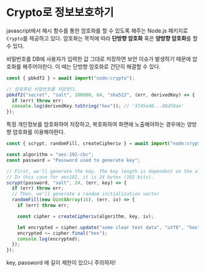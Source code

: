 # Crypto로 정보보호하기

javascript에서 해시 함수를 통한 암호화를 할 수 있도록 해주는 Node.js 패키지로 `Crypto`를 제공하고 있다.
암호화는 목적에 따라 **단방향 암호화** 혹은 **양방향 암호화**를 할 수 있다.

비밀번호를 DB에 사용자가 입력한 값 그대로 저장하면 보안 이슈가 발생하기 때문에 암호화를 해주어야한다.
이 때는 단방향 암호화로 간단히 해결할 수 있다.

```js
const { pbkdf2 } = await import("node:crypto");

// 암호화된 비밀번호를 저장한다.
pbkdf2("secret", "salt", 100000, 64, "sha512", (err, derivedKey) => {
  if (err) throw err;
  console.log(derivedKey.toString("hex")); // '3745e48...08d59ae'
});
```

특정 개인정보를 암호화하여 저장하고, 복호화하여 화면에 노출해야하는 경우에는 양방향 암호화를 이용해야한다.

```js
const { scrypt, randomFill, createCipheriv } = await import("node:crypto");

const algorithm = "aes-192-cbc";
const password = "Password used to generate key";

// First, we'll generate the key. The key length is dependent on the algorithm.
// In this case for aes192, it is 24 bytes (192 bits).
scrypt(password, "salt", 24, (err, key) => {
  if (err) throw err;
  // Then, we'll generate a random initialization vector
  randomFill(new Uint8Array(16), (err, iv) => {
    if (err) throw err;

    const cipher = createCipheriv(algorithm, key, iv);

    let encrypted = cipher.update("some clear text data", "utf8", "hex");
    encrypted += cipher.final("hex");
    console.log(encrypted);
  });
});
```

key, password 에 길이 제한이 있으니 주의하자!
